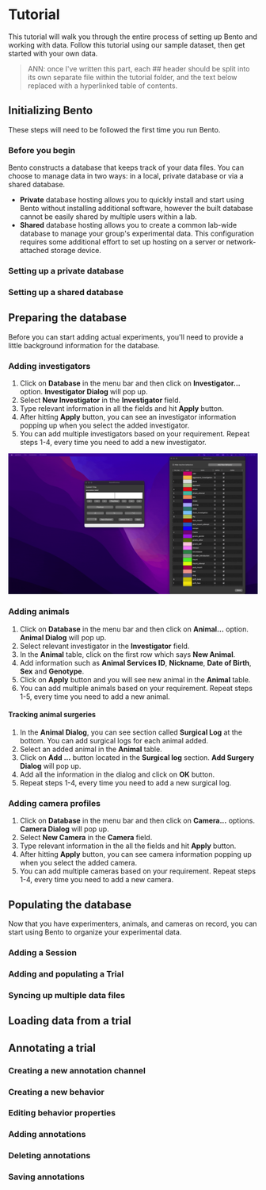 # Tutorial
This tutorial will walk you through the entire process of setting up Bento and working with data. Follow this tutorial using our sample dataset, then get started with your own data.

> ANN: once I've written this part, each ## header should be split into its own separate file within the tutorial folder, and the text below replaced with a hyperlinked table of contents.

## Initializing Bento
These steps will need to be followed the first time you run Bento.

### Before you begin
Bento constructs a database that keeps track of your data files. You can choose to manage data in two ways: in a local, private database or via a shared database.

- **Private** database hosting allows you to quickly install and start using Bento without installing additional software, however the built database cannot be easily shared by multiple users within a lab.
- **Shared** database hosting allows you to create a common lab-wide database to manage your group's experimental data. This configuration requires some additional effort to set up hosting on a server or network-attached storage device.

### Setting up a private database

### Setting up a shared database

## Preparing the database
Before you can start adding actual experiments, you'll need to provide a little background information for the database.

### Adding investigators

1. Click on **Database** in the menu bar and then click on **Investigator...** option. **Investigator Dialog** will pop up.
2. Select **New Investigator** in the **Investigator** field.
3. Type relevant information in all the fields and hit **Apply** button.
4. After hitting **Apply** button, you can see an investigator information popping up when you select the added investigator.
5. You can add multiple investigators based on your requirement. Repeat steps 1-4, every time you need to add a new investigator.

![alt-text](_gifs/adding_investigator.gif)

### Adding animals

1. Click on **Database** in the menu bar and then click on **Animal...** option. **Animal Dialog** will pop up.
2. Select relevant investigator in the **Investigator** field.
3. In the **Animal** table, click on the first row which says **New Animal**.
4. Add information such as **Animal Services ID**, **Nickname**, **Date of Birth**, **Sex** and **Genotype**.
5. Click on **Apply** button and you will see new animal in the **Animal** table.
6. You can add multiple animals based on your requirement. Repeat steps 1-5, every time you need to add a new animal.

#### Tracking animal surgeries

1. In the **Animal Dialog**, you can see section called **Surgical Log** at the bottom. You can add surgical logs for each animal added. 
2. Select an added animal in the **Animal** table.
3. Click on **Add ...** button located in the **Surgical log** section. **Add Surgery Dialog** will pop up.
4. Add all the information in the dialog and click on **OK** button.
5. Repeat steps 1-4, every time you need to add a new surgical log.

### Adding camera profiles

1. Click on **Database** in the menu bar and then click on **Camera...** options. **Camera Dialog** will pop up.
2. Select **New Camera** in the **Camera** field.
3. Type relevant information in the all the fields and hit **Apply** button.
4. After hitting **Apply** button, you can see camera information popping up when you select the added camera.
5. You can add multiple cameras based on your requirement. Repeat steps 1-4, every time you need to add a new camera.


## Populating the database
Now that you have experimenters, animals, and cameras on record, you can start using Bento to organize your experimental data.

### Adding a Session

### Adding and populating a Trial

### Syncing up multiple data files

## Loading data from a trial

## Annotating a trial

### Creating a new annotation channel

### Creating a new behavior

### Editing behavior properties

### Adding annotations

### Deleting annotations

### Saving annotations

